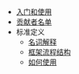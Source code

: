 - [入门和使用](README.md)
- [贡献者名单](Sidebar/contributors.md)
- 标准定义
  - [名词解释](Sidebar/define/explain.md)
  - [框架流程结构]()
  - [如何使用]()
   
   
   
   
   
   
   